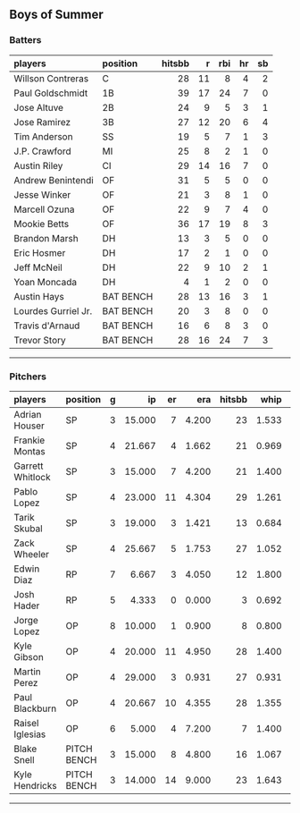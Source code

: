 ## Boys of Summer

### Batters

 
|players             |position  | hitsbb|  r| rbi| hr| sb| 
|:-------------------|:---------|------:|--:|---:|--:|--:| 
|Willson Contreras   |C         |     28| 11|   8|  4|  2| 
|Paul Goldschmidt    |1B        |     39| 17|  24|  7|  0| 
|Jose Altuve         |2B        |     24|  9|   5|  3|  1| 
|Jose Ramirez        |3B        |     27| 12|  20|  6|  4| 
|Tim Anderson        |SS        |     19|  5|   7|  1|  3| 
|J.P. Crawford       |MI        |     25|  8|   2|  1|  0| 
|Austin Riley        |CI        |     29| 14|  16|  7|  0| 
|Andrew Benintendi   |OF        |     31|  5|   5|  0|  0| 
|Jesse Winker        |OF        |     21|  3|   8|  1|  0| 
|Marcell Ozuna       |OF        |     22|  9|   7|  4|  0| 
|Mookie Betts        |OF        |     36| 17|  19|  8|  3| 
|Brandon Marsh       |DH        |     13|  3|   5|  0|  0| 
|Eric Hosmer         |DH        |     17|  2|   1|  0|  0| 
|Jeff McNeil         |DH        |     22|  9|  10|  2|  1| 
|Yoan Moncada        |DH        |      4|  1|   2|  0|  0| 
|Austin Hays         |BAT BENCH |     28| 13|  16|  3|  1| 
|Lourdes Gurriel Jr. |BAT BENCH |     20|  3|   8|  0|  0| 
|Travis d'Arnaud     |BAT BENCH |     16|  6|   8|  3|  0| 
|Trevor Story        |BAT BENCH |     28| 16|  24|  7|  3| 


* * *

### Pitchers

 
|players          |position    |  g|     ip| er|   era| hitsbb|  whip| so|  w| sv| 
|:----------------|:-----------|--:|------:|--:|-----:|------:|-----:|--:|--:|--:| 
|Adrian Houser    |SP          |  3| 15.000|  7| 4.200|     23| 1.533| 10|  0|  0| 
|Frankie Montas   |SP          |  4| 21.667|  4| 1.662|     21| 0.969| 25|  0|  0| 
|Garrett Whitlock |SP          |  3| 15.000|  7| 4.200|     21| 1.400|  7|  1|  0| 
|Pablo Lopez      |SP          |  4| 23.000| 11| 4.304|     29| 1.261| 21|  0|  0| 
|Tarik Skubal     |SP          |  3| 19.000|  3| 1.421|     13| 0.684| 16|  1|  0| 
|Zack Wheeler     |SP          |  4| 25.667|  5| 1.753|     27| 1.052| 35|  3|  0| 
|Edwin Diaz       |RP          |  7|  6.667|  3| 4.050|     12| 1.800| 11|  1|  2| 
|Josh Hader       |RP          |  5|  4.333|  0| 0.000|      3| 0.692|  7|  0|  4| 
|Jorge Lopez      |OP          |  8| 10.000|  1| 0.900|      8| 0.800|  8|  0|  3| 
|Kyle Gibson      |OP          |  4| 20.000| 11| 4.950|     28| 1.400| 22|  0|  0| 
|Martin Perez     |OP          |  4| 29.000|  3| 0.931|     27| 0.931| 23|  2|  0| 
|Paul Blackburn   |OP          |  4| 20.667| 10| 4.355|     28| 1.355| 15|  1|  0| 
|Raisel Iglesias  |OP          |  6|  5.000|  4| 7.200|      7| 1.400|  9|  0|  3| 
|Blake Snell      |PITCH BENCH |  3| 15.000|  8| 4.800|     16| 1.067| 18|  0|  0| 
|Kyle Hendricks   |PITCH BENCH |  3| 14.000| 14| 9.000|     23| 1.643|  5|  0|  0| 


* * *



